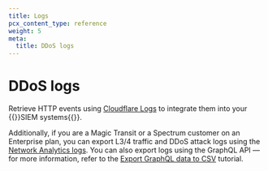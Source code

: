 ```yaml
---
title: Logs
pcx_content_type: reference
weight: 5
meta:
  title: DDoS logs
---
```


# DDoS logs

Retrieve HTTP events using [Cloudflare Logs](/logs/) to integrate them into your {{<glossary-tooltip term_id="SIEM">}}SIEM systems{{</glossary-tooltip>}}.

Additionally, if you are a Magic Transit or a Spectrum customer on an Enterprise plan, you can export L3/4 traffic and DDoS attack logs using the [Network Analytics logs](/logs/reference/log-fields/account/network_analytics_logs/). You can also export logs using the GraphQL API — for more information, refer to the [Export GraphQL data to CSV](/analytics/graphql-api/tutorials/export-graphql-to-csv/) tutorial.
